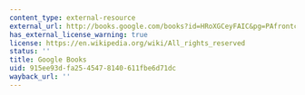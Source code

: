 ```yaml
---
content_type: external-resource
external_url: http://books.google.com/books?id=HRoXGCeyFAIC&pg=PAfrontcover
has_external_license_warning: true
license: https://en.wikipedia.org/wiki/All_rights_reserved
status: ''
title: Google Books
uid: 915ee93d-fa25-4547-8140-611fbe6d71dc
wayback_url: ''
---
```

